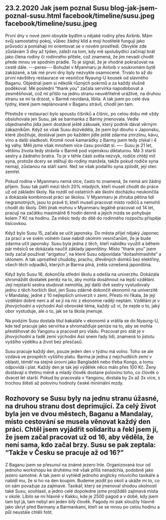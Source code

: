 23.2.2020
Jak jsem poznal Susu
blog-jak-jsem-poznal-susu.html
facebook/timeline/susu.jpeg
facebook/timeline/susu.jpeg
--------------
První dny v nové zemi obvykle bydlím u nějaké rodiny přes Airbnb. Mám svůj samostatný pokoj, vůbec žádný klid a moji hostitelé fungují jako průvodci a pomáhají mi orientovat se v novém prostředí. Obvykle zde zůstávám 3 dny až týden, záleží na tom, kdy mě spolubydlící začínají brát jako člena rodiny či rodinného přítele, což znamená, že jim nevadí chodit přede mnou ve spodním prádle. To je signál, že je vhodné pokračovat na cestě dále.
---perex---
Bohužel v Myanmaru je Airbnb v soukromém bytě zakázané, a tak mé první dny byly nezvykle osamocené. Trvalo to až do první návštěvy restaurace ve vesničce Nyaung-U kousek od slavného Baganu. Objednal jsem si několik různých pokrmů a za každý slušně poděkoval. Mé poslední “thank you” začala servírka napodobovat a zesměšňovat, což mi přišlo na jednu stranu neuvěřitelně urážlivé, na druhou stranu se mi ta drzost, v Barmě nevídaná, líbila. A tak jsem po celé dva týdny, které jsem neplánovaně v Baganu strávil, chodil jen tam. 

Přestože v restauraci bylo spoustu číšníků a číšnic, po celou dobu mě vždy obsluhovala jen Susu, jak se barmanka z Barmy jmenovala. Vedle objednaného jídla jsem dostával ještě zákusek, který podnik dával věrným zákazníkům. Když se však Susu dozvěděla, že jsem byl dlouho v Japonsku, které zbožňuje, dostával jsem po každém jídle ještě zdarma zmrzlinu, kávu, víno a další sladkosti. Kromě nové kamarádky z Barmy jsem tedy získal i 4 kg váhy. Měli jsme však mnohem více času povídat si.
—-
Susu je 21 let, většinu života tedy strávila v Barmě pod vojenskou diktaturou. Má 3 starší sestry a žádného bratra. To je v téhle části světa nezvyk, rodiče chtějí mít syna, protože dcery se stěhují do rodiny manžela, takže pokud rodiče syna nemají, zůstanou na stáří sami. Než se však podařilo syna zplodit, její otec zemřel. 

Pokud rodina v Myanmaru nemá otce, často to znamená, že nemá ani žádný příjem. Susu tak patří mezi těch 20% mladých, kteří museli chodit do práce už od základní školy. Na rozdíl od ostatních ale školní docházku neukončila a dokázala kombinovat práci se školou. V Myanmaru je zhruba pětina lidí negramotných, jsou to právě ti, kteří museli pracovat místo rodičů a nemohli chodit do školy. Děti jinak mohou v Myanmaru legálně pracovat od 14 let, pracují na začátku maximálně 6 hodin denně a jejich mzda se pohybuje kolem 7 Kč na hodinu. Za měsíc tedy do dítě do rodinného rozpočtu přispěje tisícovkou.

Když bylo Susu 15, začala se učit japonsky. Do města přijel nějaký Japonec za prací a ve svém volném čase nabídl okolním vesničanům, že je bude zdarma učit japonsky. Susu byla jedna z těch, kteří nabídku využili a během pár měsíců se dokázala naučit základy japonštiny. Místo “thank you” jsem tedy začal používat “arigatou”, na které Susu odpovídala “doitashimashite” a úklonem. A tak uprostřed chudoby, prachu, dřevěných domků bez elektřiny, všech těch odpadků, kterých je Barma plná, zněla vznešená japonština.

Když bylo Susu 16, dokončila střední školu a odešla na univerzitu. Dokázala shromáždit dostatek peněz na to, aby mohla dosáhnout na lepší vzdělání. Její nejstarší sestra studovat nemohla, její další dvě sestry vystudovaly jednu z těch horších škol, jen Susu zdárně dokončit ekonomii na univerzitě v Mandalay, jedné z 10 nejlepších univerzit v zemi. Přesto mi říkala, že její vzdělání dobré není a ať se jí na nic z ekonomie raději neptám. Vzdělání je v jihovýchodní a východní Asii obrovské téma, každý už ví, že nejde o to, jaký obor vystuduje, ale o to, jak se ta škola jmenuje.  

Na podzim Susu dostala titul bakaláře v ekonomii a vrátila se do Nyaung-U, kde teď pracuje jako servírka a shromažďuje peníze na to, aby se mohla přestěhovat do Yangonu a pracovat pro vládu. Pracovat pro stát je v jihovýchodní a řadě zemí východní Asii snem řady lidí, znamená to jistotu vyššího výdělku a život bez přesčasů.

Susu pracuje každý den, pouze jeden den v týdnu má volno. Toho se ale vzdává ve prospěch vyššího platu. Barma je jedna z nejchudších zemí v oblasti, téměř na stejné úrovni jako Bangladéš nebo třeba Kongo, a tomu odpovídá i plat. Každý den je tak její výdělek něco málo přes 100 Kč. Ženy dostávají o třetinu méně a mladý člověk dostane polovinu toho, co člověk o dvacet let starší. Pokud by pracovala v Yangonu, dostala by 2x až 3x více, s trochou štěstí až polovinu hodnoty české minimální mzdy.

Rozhovory se Susu byly na jednu stranu úžasné, na druhou stranu dost deprimující. Za celý život byla jen ve dvou městech, Baganu a Mandalay, místo cestování se musela věnovat každý den práci. Chtěl jsem vyjádřit solidaritu a řekl jsem jí, že jsem začal pracovat už od 16, aby věděla, že není sama, kdo začal brzy. Susu se pak zeptala: “Takže v Česku se pracuje až od 16?”
---
Z Baganu jsem se přesunul na známé jezero Inle. Organizovaná tour od jednoho workshopu ke druhému mě však příliš nenadchla, podobně jako jezero samotné. A tak jsem si vyhlédl jednoho anglicky mluvícího taxikáře a nabídl mu, že si ho na den koupím. Budeme jezdit po okolí a ukáže mi to, co on sám považuje za zajímavé. Taxikář, který se jmenoval shodou okolností také Susu, souhlasil, a jedno celé dopoledne jsme projížděli zajímavá místa v okolé. Líbilo se mi hlavně v Kakku, kde je 2500 pagod a v době, kdy jsem tam byl já, tam nebyl ani jeden bílý člověk. Pagody mi pak sloužily hlavně jako úkryt před Barmany a Barmankami, kteří se se mnou po celou hodinu a půl neustále chtěli fotit.

